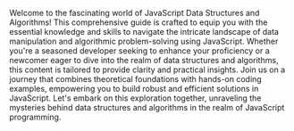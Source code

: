 Welcome to the fascinating world of JavaScript Data Structures and Algorithms! This comprehensive guide is crafted to equip you with the essential knowledge and skills to navigate the intricate landscape of data manipulation and algorithmic problem-solving using JavaScript. Whether you're a seasoned developer seeking to enhance your proficiency or a newcomer eager to dive into the realm of data structures and algorithms, this content is tailored to provide clarity and practical insights. Join us on a journey that combines theoretical foundations with hands-on coding examples, empowering  you to build robust and efficient solutions in JavaScript. Let's embark on this exploration together, unraveling the mysteries behind data structures and algorithms in the realm of JavaScript programming.



